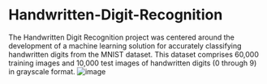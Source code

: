 # Handwritten-Digit-Recognition
The Handwritten Digit Recognition project was centered around the development of a machine learning solution for accurately classifying handwritten digits from the MNIST dataset. 
This dataset comprises 60,000 training images and 10,000 test images of handwritten digits (0 through 9) in grayscale format.
![image](https://github.com/ayushshah4403/Handwritten-Digit-Recognition/assets/104014598/10be1214-df73-4ac4-9bd8-9ee06cf1439b)
